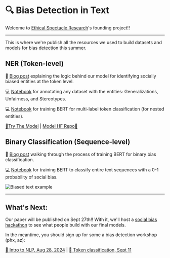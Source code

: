 # 🔍 Bias Detection in Text

Welcome to [Ethical Spectacle Research](https:/ethicalspectacle.org)'s founding project!!

---

This is where we're publish all the resources we used to build datasets and models for bias detection this summer.

## NER (Token-level)

📝 [Blog post](https://huggingface.co/blog/maximuspowers/bias-entity-recognition) explaining the logic behind our model for identifying socially biased entities at the token level.

💻 [Notebook](ner_annotation_pipeline.ipynb) for annotating any dataset with the entities: Generalizations, Unfairness, and Stereotypes.

💻 [Notebook](ner_bert_training.ipynb) for training BERT for multi-label token classification (for nested entities).

[🚀Try The Model](https://huggingface.co/spaces/maximuspowers/bias-detection-ner) | [Model HF Repo🤗](https://huggingface.co/maximuspowers/bias-detection-ner)

## Binary Classification (Sequence-level)

📝 [Blog post](https://huggingface.co/blog/maximuspowers/bias-detection-in-text) walking through the process of training BERT for binary bias classification.

💻 [Notebook](bert_bias_binary_training.ipynb) for training BERT to classify entire text sequences with a 0-1 probability of social bias.

![Biased text example](hero-pic-smaller.png)

---

## What's Next:

Our paper will be published on Sept 27th!! With it, we'll host a [social bias hackathon](https://ethicalspectacle.org/hackathon?id=8) to see what people build with our final models. 

In the meantime, you should sign up for some a bias detection workshop (phx, az): 

[📅 Intro to NLP, Aug 28, 2024](https://www.meetup.com/ethical-spectacle-research/events/302141069/?eventOrigin=group_events_list) | [📅 Token classification, Sept 11](https://www.meetup.com/ethical-spectacle-research/events/302396840/?eventOrigin=group_events_list)

